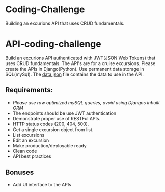 # Coding-Challenge
Building an excurions API that uses CRUD fundamentals.

# API-coding-challenge

Build an excurions API authenticated with JWT(JSON Web Tokens) that uses CRUD fundamentals. The API's are for a cruise excursions. Please create the APIs in Django(Python). Use permanent data storage in SQL(mySql). The [data.json](../master/data.json) file contains the data to use in the API. 

## Requirements:

- *Please use raw optimized mySQL queries, avoid using Djangos inbuilt ORM*
- The endpoints should be use JWT authentication
- Demonstrate proper use of RESTFul APIs. 
- HTTP status codes (200, 404, 500). 
- Get a single excursion object from list. 
- List excursions
- Edit an excursion
- Make production/deployable ready 
- Clean code
- API best practices 

## Bonuses

- Add UI interface to the APIs
